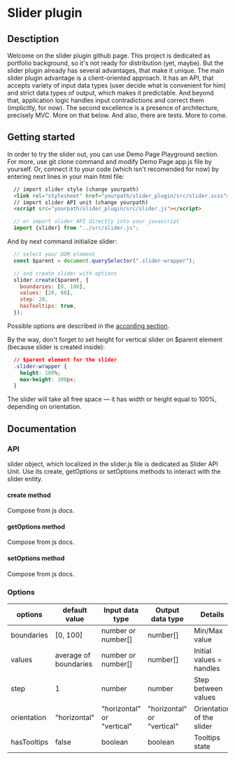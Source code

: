 # Slider plugin

## Desctiption
Welcome on the slider plugin github page. This project is dedicated as portfolio background, so it's not ready for distribution (yet, maybe). But the slider plugin already has several advantages, that make it unique.
The main slider plugin advantage is a client-oriented approach. It has an API, that accepts variety of input data types (user decide what is convenient for him) and strict data types of output, which makes it predictable. And beyond that, application logic handles input contradictions and correct them (implicitly, for now).
The second excellence is a presence of architecture, precisely MVC. More on that below.
And also, there are tests.
More to come.

## Getting started
In order to try the slider out, you can use Demo Page Playground section.
For more, use git clone command and modify Demo Page app.js file by yourself.
Or, connect it to your code (which isn't recomended for now) by entering next lines in your main html file:
```html
  // import slider style (change yourpath)
  <link rel="stylesheet" href="yourpath/slider_plugin/src/slider.scss">
  // import slider API unit (change yourpath)
  <script src="yourpath/slider_plugin/src/slider.js"></script>
```
```javascript
  // or import slider API directly into your javascript
  import {slider} from "../src/slider.js";
```

And by next command initialize slider:

```javascript
  // select your DOM element
  const $parent = document.querySelector(".slider-wrapper");

  // and create slider with options
  slider.create($parent, {
    boundaries: [0, 100],
    values: [20, 80],
    step: 20,
    hasTooltips: true,
  });
```

Possible options are described in the [according section]().

By the way, don't forget to set height for vertical slider on $parent element (because slider is created inside):
```css
  // $parent element for the slider
  .slider-wrapper {
    height: 100%;
    max-height: 300px;
  }
```

The slider will take all free space — it has width or height equal to 100%, depending on orientation.

## Documentation

### API
slider object, which localized in the slider.js file is dedicated as Slider API Unit.
Use its create, getOptions or setOptions methods to interact with the slider entity.

#### create method
Compose from js docs.
#### getOptions method
Compose from js docs.
#### setOptions method
Compose from js docs.

### Options
| options | default value | Input data type | Output data type | Details |
|-------------|-----------------------|----------------------------|----------------------------|---------------------------|
| boundaries | [0, 100] | number or number[] | number[] | Min/Max value |
| values | average of boundaries | number or number[] | number[] | Initial values = handles |
| step | 1 | number | number | Step between values |
| orientation | "horizontal" | "horizontal" or "vertical" | "horizontal" or "vertical" | Orientation of the slider |
| hasTooltips | false | boolean | boolean | Tooltips state |
